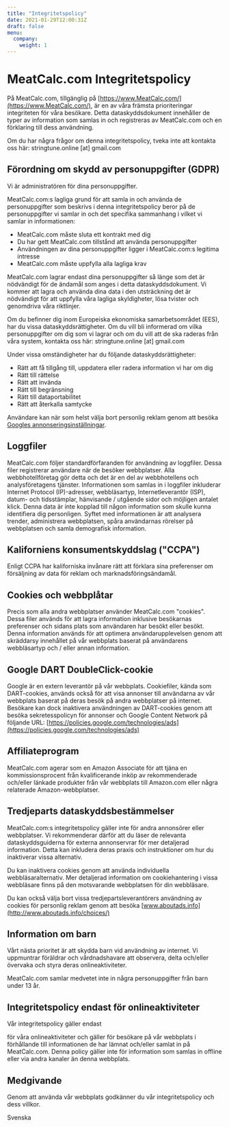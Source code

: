 ```yaml
---
title: "Integritetspolicy"
date: 2021-01-29T12:00:31Z
draft: false
menu:
  company:
    weight: 1
---
```


# MeatCalc.com Integritetspolicy

På MeatCalc.com, tillgänglig på [https://www.MeatCalc.com/](https://www.MeatCalc.com/), är en av våra främsta prioriteringar integriteten för våra besökare. Detta dataskyddsdokument innehåller de typer av information som samlas in och registreras av MeatCalc.com och en förklaring till dess användning.

Om du har några frågor om denna integritetspolicy, tveka inte att kontakta oss här: stringtune.online [at] gmail.com

## Förordning om skydd av personuppgifter (GDPR)

Vi är administratören för dina personuppgifter.

MeatCalc.com:s lagliga grund för att samla in och använda de personuppgifter som beskrivs i denna integritetspolicy beror på de personuppgifter vi samlar in och det specifika sammanhang i vilket vi samlar in informationen:

- MeatCalc.com måste sluta ett kontrakt med dig
- Du har gett MeatCalc.com tillstånd att använda personuppgifter
- Användningen av dina personuppgifter ligger i MeatCalc.com:s legitima intresse
- MeatCalc.com måste uppfylla alla lagliga krav

MeatCalc.com lagrar endast dina personuppgifter så länge som det är nödvändigt för de ändamål som anges i detta dataskyddsdokument. Vi kommer att lagra och använda dina data i den utsträckning det är nödvändigt för att uppfylla våra lagliga skyldigheter, lösa tvister och genomdriva våra riktlinjer.

Om du befinner dig inom Europeiska ekonomiska samarbetsområdet (EES), har du vissa dataskyddsrättigheter. Om du vill bli informerad om vilka personuppgifter om dig som vi lagrar och om du vill att de ska raderas från våra system, kontakta oss här: stringtune.online [at] gmail.com

Under vissa omständigheter har du följande dataskyddsrättigheter:

- Rätt att få tillgång till, uppdatera eller radera information vi har om dig
- Rätt till rättelse
- Rätt att invända
- Rätt till begränsning
- Rätt till dataportabilitet
- Rätt att återkalla samtycke

Användare kan när som helst välja bort personlig reklam genom att besöka [Googles annonseringsinställningar](https://www.google.com/settings/ads).

## Loggfiler

MeatCalc.com följer standardförfaranden för användning av loggfiler. Dessa filer registrerar användare när de besöker webbplatser. Alla webbhotellföretag gör detta och det är en del av webbhotellens och analysföretagens tjänster. Informationen som samlas in i loggfiler inkluderar Internet Protocol (IP)-adresser, webbläsartyp, Internetleverantör (ISP), datum- och tidsstämplar, hänvisande / utgående sidor och möjligen antalet klick. Denna data är inte kopplad till någon information som skulle kunna identifiera dig personligen. Syftet med informationen är att analysera trender, administrera webbplatsen, spåra användarnas rörelser på webbplatsen och samla demografisk information.

## Kaliforniens konsumentskyddslag ("CCPA")

Enligt CCPA har kaliforniska invånare rätt att förklara sina preferenser om försäljning av data för reklam och marknadsföringsändamål. 

## Cookies och webbplåtar

Precis som alla andra webbplatser använder MeatCalc.com "cookies". Dessa filer används för att lagra information inklusive besökarnas preferenser och sidans plats som användaren har besökt eller besökt. Denna information används för att optimera användarupplevelsen genom att skräddarsy innehållet på vår webbplats baserat på användarens webbläsartyp och / eller annan information.

## Google DART DoubleClick-cookie

Google är en extern leverantör på vår webbplats. Cookiefiler, kända som DART-cookies, används också för att visa annonser till användarna av vår webbplats baserat på deras besök på andra webbplatser på internet. Besökare kan dock inaktivera användningen av DART-cookies genom att besöka sekretesspolicyn för annonser och Google Content Network på följande URL: [https://policies.google.com/technologies/ads](https://policies.google.com/technologies/ads)

## Affiliateprogram

MeatCalc.com agerar som en Amazon Associate för att tjäna en kommissionsprocent från kvalificerande inköp av rekommenderade och/eller länkade produkter från vår webbplats till Amazon.com eller några relaterade Amazon-webbplatser.

## Tredjeparts dataskyddsbestämmelser

MeatCalc.com:s integritetspolicy gäller inte för andra annonsörer eller webbplatser. Vi rekommenderar därför att du läser de relevanta dataskyddsguiderna för externa annonservrar för mer detaljerad information. Detta kan inkludera deras praxis och instruktioner om hur du inaktiverar vissa alternativ.

Du kan inaktivera cookies genom att använda individuella webbläsaralternativ. Mer detaljerad information om cookiehantering i vissa webbläsare finns på den motsvarande webbplatsen för din webbläsare.

Du kan också välja bort vissa tredjepartsleverantörers användning av cookies för personlig reklam genom att besöka [www.aboutads.info](http://www.aboutads.info/choices/)

## Information om barn

Vårt nästa prioritet är att skydda barn vid användning av internet. Vi uppmuntrar föräldrar och vårdnadshavare att observera, delta och/eller övervaka och styra deras onlineaktiviteter.

MeatCalc.com samlar medvetet inte in några personuppgifter från barn under 13 år.

## Integritetspolicy endast för onlineaktiviteter

Vår integritetspolicy gäller endast

 för våra onlineaktiviteter och gäller för besökare på vår webbplats i förhållande till informationen de har lämnat och/eller samlat in på MeatCalc.com. Denna policy gäller inte för information som samlas in offline eller via andra kanaler än denna webbplats.

## Medgivande

Genom att använda vår webbplats godkänner du vår integritetspolicy och dess villkor.

Svenska

